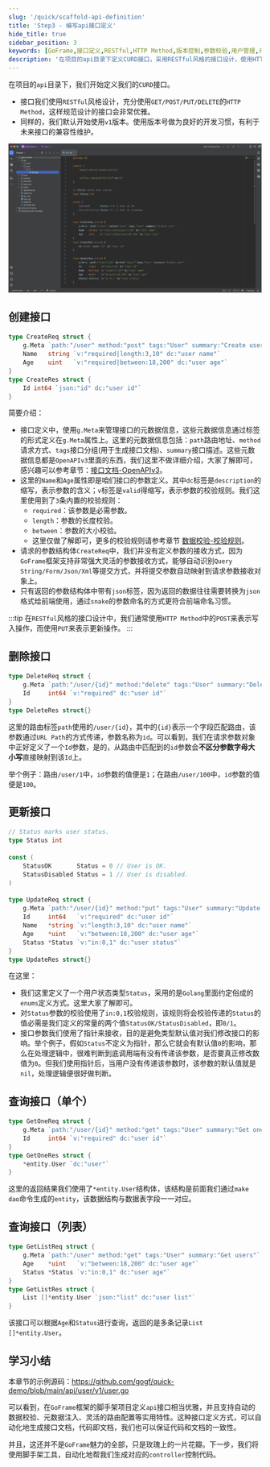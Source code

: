 ```yaml
---
slug: '/quick/scaffold-api-definition'
title: 'Step3 - 编写api接口定义'
hide_title: true
sidebar_position: 3
keywords: [GoFrame,接口定义,RESTful,HTTP Method,版本控制,参数校验,用户管理,元数据管理,数据返回,Golang]
description: '在项目的api目录下定义CURD接口，采用RESTful风格的接口设计，使用HTTP Method来规范接口请求。接口定义中使用g.Meta管理元数据信息，包括路由地址、请求方式和接口描述。请求参数和返回数据结构体定义了详细的参数校验规则。接口版本控制上开始使用v1版本，以便维护未来的兼容性。接口参数采用灵活接收方式，满足接口请求的多样化需求。'
---
```


在项目的`api`目录下，我们开始定义我们的`CURD`接口。
- 接口我们使用`RESTful`风格设计，充分使用`GET/POST/PUT/DELETE`的`HTTP Method`，这样规范设计的接口会非常优雅。
- 同样的，我们默认开始使用`v1`版本。使用版本号做为良好的开发习惯，有利于未来接口的兼容性维护。

![user api definition](QQ_1732094808338.png)

## 创建接口
```go title="api/user/v1/user.go"
type CreateReq struct {
    g.Meta `path:"/user" method:"post" tags:"User" summary:"Create user"`
    Name   string `v:"required|length:3,10" dc:"user name"`
    Age    uint   `v:"required|between:18,200" dc:"user age"`
}
type CreateRes struct {
    Id int64 `json:"id" dc:"user id"`
}
```
简要介绍：
- 接口定义中，使用`g.Meta`来管理接口的元数据信息，这些元数据信息通过标签的形式定义在`g.Meta`属性上。这里的元数据信息包括：`path`路由地址、`method`请求方式、`tags`接口分组(用于生成接口文档)、`summary`接口描述。这些元数据信息都是`OpenAPIv3`里面的东西，我们这里不做详细介绍，大家了解即可，感兴趣可以参考章节：[接口文档-OpenAPIv3](../../../docs/WEB服务开发/接口文档/接口文档-OpenAPIv3.md)。
- 这里的`Name`和`Age`属性即是咱们接口的参数定义。其中`dc`标签是`description`的缩写，表示参数的含义；`v`标签是`valid`得缩写，表示参数的校验规则。我们这里使用到了`3`条内置的校验规则：
  - `required`：该参数是必需参数。
  - `length`：参数的长度校验。
  - `between`：参数的大小校验。
  - 这里仅做了解即可，更多的校验规则请参考章节 [数据校验-校验规则](../../../docs/核心组件/数据校验/数据校验-校验规则.md)。
- 请求的参数结构体`CreateReq`中，我们并没有定义参数的接收方式，因为`GoFrame`框架支持非常强大灵活的参数接收方式，能够自动识别`Query String/Form/Json/Xml`等提交方式，并将提交参数自动映射到请求参数接收对象上。
- 只有返回的参数结构体中带有`json`标签，因为返回的数据往往需要转换为`json`格式给前端使用，通过`snake`的参数命名的方式更符合前端命名习惯。


:::tip
在`RESTful`风格的接口设计中，我们通常使用`HTTP Method`中的`POST`来表示写入操作，而使用`PUT`来表示更新操作。
:::

## 删除接口

```go title="api/user/v1/user.go"
type DeleteReq struct {
    g.Meta `path:"/user/{id}" method:"delete" tags:"User" summary:"Delete user"`
    Id     int64 `v:"required" dc:"user id"`
}
type DeleteRes struct{}
```

这里的路由标签`path`使用的`/user/{id}`，其中的`{id}`表示一个字段匹配路由，该参数通过`URL Path`的方式传递，参数名称为`id`。可以看到，我们在请求参数对象中正好定义了一个`Id`参数，是的，从路由中匹配到的`id`参数会**不区分参数字母大小写**直接映射到该`Id`上。

举个例子：路由`/user/1`中，`id`参数的值便是`1`；在路由`/user/100`中，`id`参数的值便是`100`。

## 更新接口

```go title="api/user/v1/user.go"
// Status marks user status.
type Status int

const (
    StatusOK       Status = 0 // User is OK.
    StatusDisabled Status = 1 // User is disabled.
)

type UpdateReq struct {
    g.Meta `path:"/user/{id}" method:"put" tags:"User" summary:"Update user"`
    Id     int64   `v:"required" dc:"user id"`
    Name   *string `v:"length:3,10" dc:"user name"`
    Age    *uint   `v:"between:18,200" dc:"user age"`
    Status *Status `v:"in:0,1" dc:"user status"`
}
type UpdateRes struct{}
```

在这里：
- 我们这里定义了一个用户状态类型`Status`，采用的是`Golang`里面约定俗成的`enums`定义方式。这里大家了解即可。
- 对`Status`参数的校验使用了`in:0,1`校验规则，该规则将会校验传递的`Status`的值必需是我们定义的常量的两个值`StatusOK/StatusDisabled`，即`0/1`。
- 接口参数我们使用了指针来接收，目的是避免类型默认值对我们修改接口的影响。举个例子，假如`Status`不定义为指针，那么它就会有默认值`0`的影响，那么在处理逻辑中，很难判断到底调用端有没有传递该参数，是否要真正修改数值为`0`。但我们使用指针后，当用户没有传递该参数时，该参数的默认值就是`nil`，处理逻辑便很好做判断。

## 查询接口（单个）

```go title="api/user/v1/user.go"
type GetOneReq struct {
    g.Meta `path:"/user/{id}" method:"get" tags:"User" summary:"Get one user"`
    Id     int64 `v:"required" dc:"user id"`
}
type GetOneRes struct {
    *entity.User `dc:"user"`
}
```

这里的返回结果我们使用了`*entity.User`结构体，该结构是前面我们通过`make dao`命令生成的`entity`，该数据结构与数据表字段一一对应。

## 查询接口（列表）

```go title="api/user/v1/user.go"
type GetListReq struct {
    g.Meta `path:"/user" method:"get" tags:"User" summary:"Get users"`
    Age    *uint   `v:"between:18,200" dc:"user age"`
    Status *Status `v:"in:0,1" dc:"user age"`
}
type GetListRes struct {
    List []*entity.User `json:"list" dc:"user list"`
}
```
该接口可以根据`Age`和`Status`进行查询，返回的是多条记录`List []*entity.User`。


## 学习小结

本章节的示例源码：https://github.com/gogf/quick-demo/blob/main/api/user/v1/user.go

可以看到，在`GoFrame`框架的脚手架项目定义`api`接口相当优雅，并且支持自动的数据校验、元数据注入、灵活的路由配置等实用特性。这种接口定义方式，可以自动化地生成接口文档，代码即文档，我们也可以保证代码和文档的一致性。

并且，这还并不是`GoFrame`魅力的全部，只是玫瑰上的一片花瓣。下一步，我们将使用脚手架工具，自动化地帮我们生成对应的`controller`控制代码。
